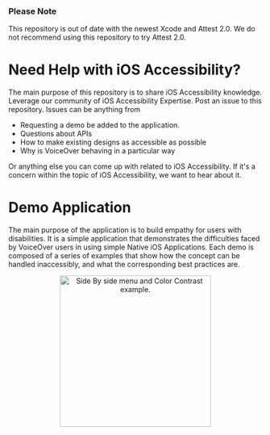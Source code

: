 ### Please Note
This repository is out of date with the newest Xcode and Attest 2.0.  We do not recommend using this repository to try Attest 2.0.

# Need Help with iOS Accessibility?

The main purpose of this repository is to share iOS Accessibility knowledge. Leverage our community of iOS Accessibility Expertise. Post an issue to this repository. Issues can be anything from

- Requesting a demo be added to the application.
- Questions about APIs
- How to make existing designs as accessible as possible
- Why is VoiceOver behaving in a particular way

Or anything else you can come up with related to iOS Accessibility. If it's a concern within the topic of iOS Accessibility, we want to hear about it.

# Demo Application

The main purpose of the application is to build empathy for users with disabilities. It is a simple application that demonstrates the difficulties faced by VoiceOver users in using simple Native iOS Applications. Each demo is composed of a series of examples that show how the concept can be handled inaccessibly, and what the corresponding best practices are. 

<p align="center">
  <img src="/screenshots/side_by_side.png" width="300" alt="Side By side menu and Color Contrast example.">
</p>
